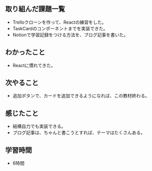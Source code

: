 ## 取り組んだ課題一覧
- Trelloクローンを作って、Reactの練習をした。
- TaskCardのコンポーネントまでを実装できた。
- Notionで学習記録をつける方法を、ブログ記事を書いた。     

## わかったこと
- Reactに慣れてきた。

## 次やること
- 追加ボタンで、カードを追加できるようになれば、この教材終わる。

## 感じたこと
- 結構自力でも実装できる。
- ブログ記事は、ちゃんと書こうとすれば、テーマはたくさんある。

## 学習時間
- 6時間